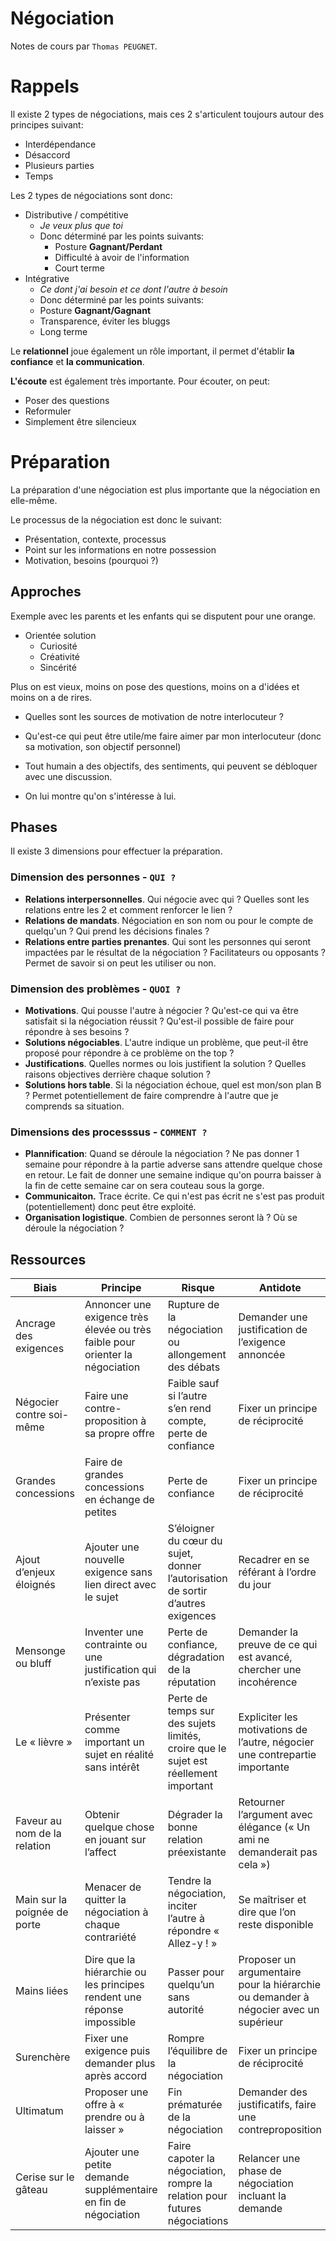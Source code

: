 # Négociation

Notes de cours par `Thomas PEUGNET`.

# Rappels

Il existe 2 types de négociations, mais ces 2 s'articulent toujours autour des principes suivant:

- Interdépendance
- Désaccord
- Plusieurs parties
- Temps

Les 2 types de négociations sont donc:

- Distributive / compétitive
  - *Je veux plus que toi*
  - Donc déterminé par les points suivants:
    - Posture **Gagnant/Perdant**
    - Difficulté à avoir de l'information
    - Court terme
- Intégrative
  - *Ce dont j'ai besoin et ce dont l'autre à besoin*
  - Donc déterminé par les points suivants:
  - Posture **Gagnant/Gagnant**
  - Transparence, éviter les bluggs
  - Long terme

Le **relationnel** joue également un rôle important, il permet d'établir **la confiance** et **la communication**.

**L'écoute** est également très importante. Pour écouter, on peut:

- Poser des questions
- Reformuler
- Simplement être silencieux

# Préparation

La préparation d'une négociation est plus importante que la négociation en elle-même.

Le processus de la négociation est donc le suivant:

- Présentation, contexte, processus
- Point sur les informations en notre possession
- Motivation, besoins (pourquoi ?)

## Approches

Exemple avec les parents et les enfants qui se disputent pour une orange.

- Orientée solution
  - Curiosité
  - Créativité
  - Sincérité

Plus on est vieux, moins on pose des questions, moins on a d'idées et moins on a de rires.

- Quelles sont les sources de motivation de notre interlocuteur ?

- Qu'est-ce qui peut être utile/me faire aimer par mon interlocuteur (donc sa motivation, son objectif personnel)
- Tout humain a des objectifs, des sentiments, qui peuvent se débloquer avec une discussion.
- On lui montre qu'on s'intéresse à lui.

## Phases

Il existe 3 dimensions pour effectuer la préparation.

### Dimension des personnes - `QUI ?`

- **Relations interpersonnelles**. Qui négocie avec qui ? Quelles sont les relations entre les 2 et comment renforcer le lien ?
- **Relations de mandats**. Négociation en son nom ou pour le compte de quelqu'un ? Qui prend les décisions finales ? 
- **Relations entre parties prenantes**. Qui sont les personnes qui seront impactées par le résultat de la négociation ? Facilitateurs ou opposants ? Permet de savoir si on peut les utiliser ou non.

### Dimension des problèmes - `QUOI ?`

- **Motivations**. Qui pousse l'autre à négocier ? Qu'est-ce qui va être satisfait  si la négociation réussit ? Qu'est-il possible de faire pour répondre à ses besoins ?
- **Solutions négociables**. L'autre indique un problème, que peut-il être proposé pour répondre à ce problème on the top ?
- **Justifications**. Quelles normes ou lois justifient la solution ? Quelles raisons objectives derrière chaque solution ?
- **Solutions hors table**. Si la négociation échoue, quel est mon/son plan B ? Permet potentiellement de faire comprendre à l'autre que je comprends sa situation.

### Dimensions des processsus - `COMMENT ?`

- **Plannification**: Quand se déroule la négociation ? Ne pas donner 1 semaine pour répondre à la partie adverse sans attendre quelque chose en retour. Le fait de donner une semaine indique qu'on pourra baisser à la fin de cette semaine car on sera couteau sous la gorge.
- **Communicaiton.** Trace écrite. Ce qui n'est pas écrit ne s'est pas produit (potentiellement) donc peut être exploité.
- **Organisation logistique**. Combien de personnes seront là ? Où se déroule la négociation ?

## Ressources

| Biais                        | Principe                                                     | Risque                                                       | Antidote                                                     |
| ---------------------------- | ------------------------------------------------------------ | ------------------------------------------------------------ | ------------------------------------------------------------ |
| Ancrage des exigences        | Annoncer une exigence très élevée ou très faible pour orienter la négociation | Rupture de la négociation ou allongement des débats          | Demander une justification de l’exigence annoncée            |
| Négocier contre soi-même     | Faire une contre-proposition à sa propre offre               | Faible sauf si l’autre s’en rend compte, perte de confiance  | Fixer un principe de réciprocité                             |
| Grandes concessions          | Faire de grandes concessions en échange de petites           | Perte de confiance                                           | Fixer un principe de réciprocité                             |
| Ajout d’enjeux éloignés      | Ajouter une nouvelle exigence sans lien direct avec le sujet | S’éloigner du cœur du sujet, donner l’autorisation de sortir d’autres exigences | Recadrer en se référant à l’ordre du jour                    |
| Mensonge ou bluff            | Inventer une contrainte ou une justification qui n’existe pas | Perte de confiance, dégradation de la réputation             | Demander la preuve de ce qui est avancé, chercher une incohérence |
| Le « lièvre »                | Présenter comme important un sujet en réalité sans intérêt   | Perte de temps sur des sujets limités, croire que le sujet est réellement important | Expliciter les motivations de l’autre, négocier une contrepartie importante |
| Faveur au nom de la relation | Obtenir quelque chose en jouant sur l’affect                 | Dégrader la bonne relation préexistante                      | Retourner l’argument avec élégance (« Un ami ne demanderait pas cela ») |
| Main sur la poignée de porte | Menacer de quitter la négociation à chaque contrariété       | Tendre la négociation, inciter l’autre à répondre « Allez-y ! » | Se maîtriser et dire que l’on reste disponible               |
| Mains liées                  | Dire que la hiérarchie ou les principes rendent une réponse impossible | Passer pour quelqu’un sans autorité                          | Proposer un argumentaire pour la hiérarchie ou demander à négocier avec un supérieur |
| Surenchère                   | Fixer une exigence puis demander plus après accord           | Rompre l’équilibre de la négociation                         | Fixer un principe de réciprocité                             |
| Ultimatum                    | Proposer une offre à « prendre ou à laisser »                | Fin prématurée de la négociation                             | Demander des justificatifs, faire une contreproposition      |
| Cerise sur le gâteau         | Ajouter une petite demande supplémentaire en fin de négociation | Faire capoter la négociation, rompre la relation pour futures négociations | Relancer une phase de négociation incluant la demande        |



